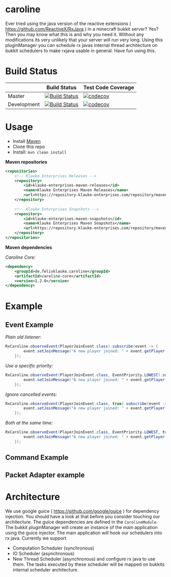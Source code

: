 # caroline

Ever tried using the java version of the reactive extensions ( https://github.com/ReactiveX/RxJava ) in a minecraft
bukkit server? Yes? Then you may know what this is and why you need it. Without any modifications its very
unlikely that your server will run very long. Using this pluginManager you can schedule rx javas internal thread architecture
on bukkit schedulers to make rxjava usable in general. Have fun using this.

# Build Status
|             	| Build Status                                                                                                                                              	| Test Code Coverage                                                                                                                                               	|
|-------------	|-----------------------------------------------------------------------------------------------------------------------------------------------------------	|------------------------------------------------------------------------------------------------------------------------------------------------------------------	|
| Master      	| [![Build Status](https://travis-ci.org/FelixKlauke/caroline.svg?branch=master)](https://travis-ci.org/FelixKlauke/caroline) 	| [![codecov](https://codecov.io/gh/FelixKlauke/caroline/branch/master/graph/badge.svg)](https://codecov.io/gh/FelixKlauke/caroline) 	|
| Development 	| [![Build Status](https://travis-ci.org/FelixKlauke/caroline.svg?branch=dev)](https://travis-ci.org/FelixKlauke/caroline)    	| [![codecov](https://codecov.io/gh/FelixKlauke/caroline/branch/dev/graph/badge.svg)](https://codecov.io/gh/FelixKlauke/caroline)    	|

# Usage
- Install [Maven](http://maven.apache.org/download.cgi)
- Clone this repo
- Install: ```mvn clean install```

**Maven repositories**
```xml
<repositories>
    <!-- Klauke Enterprises Releases -->
    <repository>
        <id>klauke-enterprises-maven-releases</id>
        <name>Klauke Enterprises Maven Releases</name>
        <url>https://repository.klauke-enterprises.com/repository/maven-releases/</url>
    </repository>
	
    <!-- Klauke Enterprises Snapshots -->
    <repository>
        <id>klauke-enterprises-maven-snapshots</id>
        <name>Klauke Enterprises Maven Snapshots</name>
        <url>https://repository.klauke-enterprises.com/repository/maven-snapshots/</url>
    </repository>
</repositories>
```

**Maven dependencies**

_Caroline Core:_
```xml
<dependency>
    <groupId>de.felixklauke.caroline</groupId>
    <artifactId>caroline-core</artifactId>
    <version>1.2.0</version>
</dependency>
```
# Example

## Event Example

_Plain old listener:_
```java
RxCaroline.observeEvent(PlayerJoinEvent.class).subscribe(event -> {
        event.setJoinMessage("A new player joined: " + event.getPlayer().getName());          
    });
```

_Use a specific priority:_
```java
RxCaroline.observeEvent(PlayerJoinEvent.class, EventPriority.LOWEST).subscribe(event -> {
        event.setJoinMessage("A new player joined: " + event.getPlayer().getName());          
    });
```

_Ignore cancelled events:_
```java
RxCaroline.observeEvent(PlayerJoinEvent.class, true).subscribe(event -> {
        event.setJoinMessage("A new player joined: " + event.getPlayer().getName());          
    });
```

_Both at the same time:_
```java
RxCaroline.observeEvent(PlayerJoinEvent.class, EventPriority.LOWEST, true).subscribe(event -> {
        event.setJoinMessage("A new player joined: " + event.getPlayer().getName());          
    });
```

## Command Example

## Packet Adapter example

# Architecture
We use google guice ( https://github.com/google/guice )  for dependency injection. You should have a look at that
before you consider touching our architecture. The guice dependencies are defined in the
`CarolineModule`. The bukkit pluginManager will create an instance of the main
application using the guice injector. The main application will hook our schedulers into rx java. Currently
we support
- Computation Scheduler (synchronous)
- IO Scheduler (asynchronous)
- New Thread Scheduler (asynchronous)
and configure rx java to use them. The tasks executed by these scheduler will be mapped on bukkits internal
scheduler architecture.
